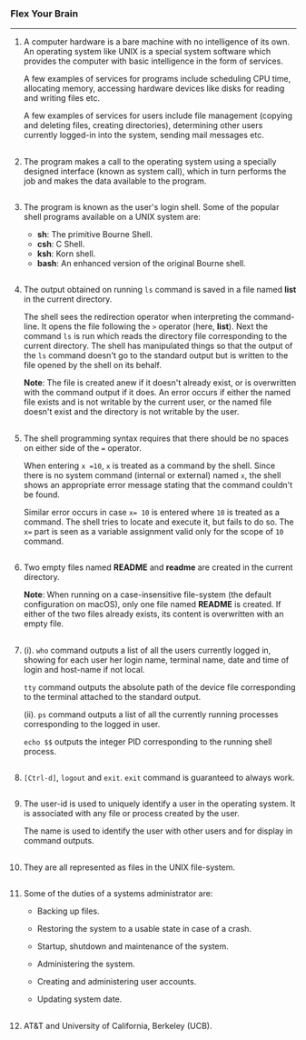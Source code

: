 ### Flex Your Brain

---

01. A computer hardware is a bare machine with no intelligence of its own. An operating system like UNIX is a special system software which provides the computer with basic intelligence in the form of services.

    A few examples of services for programs include scheduling CPU time, allocating memory, accessing hardware devices like disks for reading and writing files etc.

    A few examples of services for users include file management (copying and deleting files, creating directories), determining other users currently logged-in into the system, sending mail messages etc.

##

02. The program makes a call to the operating system using a specially designed interface (known as system call), which in turn performs the job and makes the data available to the program.

##

03. The program is known as the user's login shell. Some of the popular shell programs available on a UNIX system are:

    -   **sh**: The primitive Bourne Shell.
    -   **csh**: C Shell.
    -   **ksh**: Korn shell.
    -   **bash**: An enhanced version of the original Bourne shell.

##

04. The output obtained on running `ls` command is saved in a file named **list** in the current directory.

    The shell sees the redirection operator when interpreting the command-line. It opens the file following the `>` operator (here, **list**). Next the command `ls` is run which reads the directory file corresponding to the current directory. The shell has manipulated things so that the output of the `ls` command doesn't go to the standard output but is written to the file opened by the shell on its behalf.

    **Note**: The file is created anew if it doesn't already exist, or is overwritten with the command output if it does. An error occurs if either the named file exists and is not writable by the current user, or the named file doesn't exist and the directory is not writable by the user.

##

05. The shell programming syntax requires that there should be no spaces on either side of the `=` operator.

    When entering `x =10`, `x` is treated as a command by the shell. Since there is no system command (internal or external) named `x`, the shell shows an appropriate error message stating that the command couldn't be found.

    Similar error occurs in case `x= 10` is entered where `10` is treated as a command. The shell tries to locate and execute it, but fails to do so. The `x=` part is seen as a variable assignment valid only for the scope of `10` command.

##

06. Two empty files named **README** and **readme** are created in the current directory.

    **Note**: When running on a case-insensitive file-system (the default configuration on macOS), only one file named **README** is created. If either of the two files already exists, its content is overwritten with an empty file.

##

07. (i). `who` command outputs a list of all the users currently logged in, showing for each user her login name, terminal name, date and time of login and host-name if not local.

    `tty` command outputs the absolute path of the device file corresponding to the terminal attached to the standard output.

    (ii). `ps` command outputs a list of all the currently running processes corresponding to the logged in user.

    `echo $$` outputs the integer PID corresponding to the running shell process.

##

08. `[Ctrl-d]`, `logout` and `exit`. `exit` command is guaranteed to always work.

##

09. The user-id is used to uniquely identify a user in the operating system. It is associated with any file or process created by the user.

    The name is used to identify the user with other users and for display in command outputs.

##

10. They are all represented as files in the UNIX file-system.

##

11. Some of the duties of a systems administrator are:

    -   Backing up files.

    -   Restoring the system to a usable state in case of a crash.

    -   Startup, shutdown and maintenance of the system.

    -   Administering the system.

    -   Creating and administering user accounts.

    -   Updating system date.

##

12. AT&T and University of California, Berkeley (UCB).

##
